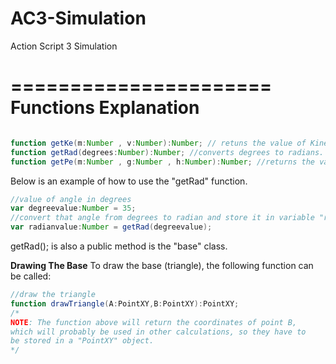 AC3-Simulation
==============

Action Script 3 Simulation

======================
Functions Explanation
======================
```ActionScript

function getKe(m:Number , v:Number):Number; // retuns the value of Kinetic Energy. Takes two arguments(two Numbers).
function getRad(degrees:Number):Number; //converts degrees to radians. Takes a degree value as an argument. Returns the radian value.
function getPe(m:Number , g:Number , h:Number):Number; //returns the value of Potential Energy. Takes three arguments.


```

Below is an example of how to use the "getRad" function.
```ActionScript
//value of angle in degrees
var degreevalue:Number = 35;
//convert that angle from degrees to radian and store it in variable "radianvalue"
var radianvalue:Number = getRad(degreevalue);
```
getRad(); is also a public method is the "base" class.


**Drawing The Base**
To draw the base (triangle), the following function can be called:
```ActionScript
//draw the triangle
function drawTriangle(A:PointXY,B:PointXY):PointXY;
/*
NOTE: The function above will return the coordinates of point B,
which will probably be used in other calculations, so they have to
be stored in a "PointXY" object.
*/
```
